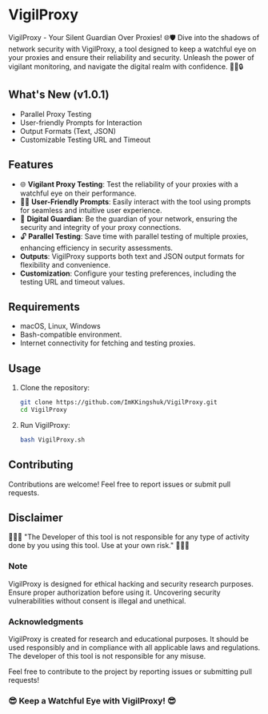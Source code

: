 # VigilProxy

VigilProxy - Your Silent Guardian Over Proxies! 🌐🛡️ Dive into the shadows of network security with VigilProxy, a tool designed to keep a watchful eye on your proxies and ensure their reliability and security. Unleash the power of vigilant monitoring, and navigate the digital realm with confidence. 🕵️‍♂️🔒

## What's New (v1.0.1)

- Parallel Proxy Testing
- User-friendly Prompts for Interaction
- Output Formats (Text, JSON)
- Customizable Testing URL and Timeout

## Features

- 🌐 **Vigilant Proxy Testing**: Test the reliability of your proxies with a watchful eye on their performance.
- 🕵️‍♂️ **User-Friendly Prompts**: Easily interact with the tool using prompts for seamless and intuitive user experience.
- 🚀 **Digital Guardian**: Be the guardian of your network, ensuring the security and integrity of your proxy connections.
- 🔓 **Parallel Testing**: Save time with parallel testing of multiple proxies, enhancing efficiency in security assessments.
- **Outputs**: VigilProxy supports both text and JSON output formats for flexibility and convenience.
- **Customization**: Configure your testing preferences, including the testing URL and timeout values.

## Requirements

- macOS, Linux, Windows
- Bash-compatible environment.
- Internet connectivity for fetching and testing proxies.

## Usage

1. Clone the repository:

   ```bash
   git clone https://github.com/ImKKingshuk/VigilProxy.git
   cd VigilProxy
   ```

2. Run VigilProxy:

   ```bash
   bash VigilProxy.sh
   ```

## Contributing

Contributions are welcome! Feel free to report issues or submit pull requests.

## Disclaimer

🌟🌟🌟 "The Developer of this tool is not responsible for any type of activity done by you using this tool. Use at your own risk." 🌟🌟🌟

### Note

VigilProxy is designed for ethical hacking and security research purposes. Ensure proper authorization before using it. Uncovering security vulnerabilities without consent is illegal and unethical.

### Acknowledgments

VigilProxy is created for research and educational purposes. It should be used responsibly and in compliance with all applicable laws and regulations. The developer of this tool is not responsible for any misuse.

Feel free to contribute to the project by reporting issues or submitting pull requests!

### 😎 Keep a Watchful Eye with VigilProxy! 😎
